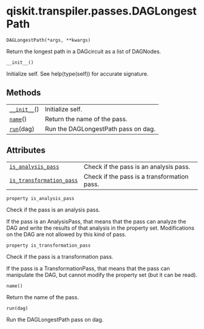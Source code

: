 <span id="qiskit-transpiler-passes-daglongestpath" />

# qiskit.transpiler.passes.DAGLongestPath

<span id="undefined" />

`DAGLongestPath(*args, **kwargs)`

Return the longest path in a DAGcircuit as a list of DAGNodes.

<span id="undefined" />

`__init__()`

Initialize self. See help(type(self)) for accurate signature.

## Methods

|                                                                                                                      |                                     |
| -------------------------------------------------------------------------------------------------------------------- | ----------------------------------- |
| [`__init__`](#qiskit.transpiler.passes.DAGLongestPath.__init__ "qiskit.transpiler.passes.DAGLongestPath.__init__")() | Initialize self.                    |
| [`name`](#qiskit.transpiler.passes.DAGLongestPath.name "qiskit.transpiler.passes.DAGLongestPath.name")()             | Return the name of the pass.        |
| [`run`](#qiskit.transpiler.passes.DAGLongestPath.run "qiskit.transpiler.passes.DAGLongestPath.run")(dag)             | Run the DAGLongestPath pass on dag. |

## Attributes

|                                                                                                                                                              |                                             |
| ------------------------------------------------------------------------------------------------------------------------------------------------------------ | ------------------------------------------- |
| [`is_analysis_pass`](#qiskit.transpiler.passes.DAGLongestPath.is_analysis_pass "qiskit.transpiler.passes.DAGLongestPath.is_analysis_pass")                   | Check if the pass is an analysis pass.      |
| [`is_transformation_pass`](#qiskit.transpiler.passes.DAGLongestPath.is_transformation_pass "qiskit.transpiler.passes.DAGLongestPath.is_transformation_pass") | Check if the pass is a transformation pass. |

<span id="undefined" />

`property is_analysis_pass`

Check if the pass is an analysis pass.

If the pass is an AnalysisPass, that means that the pass can analyze the DAG and write the results of that analysis in the property set. Modifications on the DAG are not allowed by this kind of pass.

<span id="undefined" />

`property is_transformation_pass`

Check if the pass is a transformation pass.

If the pass is a TransformationPass, that means that the pass can manipulate the DAG, but cannot modify the property set (but it can be read).

<span id="undefined" />

`name()`

Return the name of the pass.

<span id="undefined" />

`run(dag)`

Run the DAGLongestPath pass on dag.
